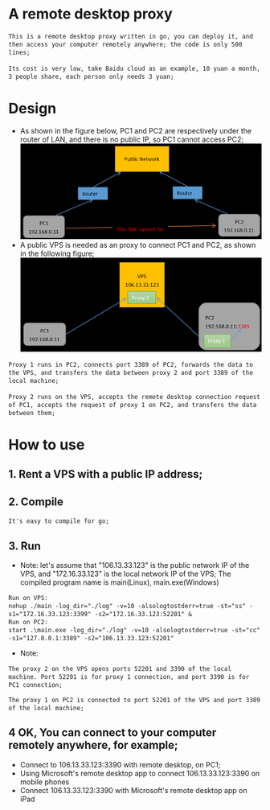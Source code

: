 # A remote desktop proxy
```
This is a remote desktop proxy written in go, you can deploy it, and then access your computer remotely anywhere; the code is only 500 lines;

Its cost is very low, take Baidu cloud as an example, 10 yuan a month, 3 people share, each person only needs 3 yuan;
```

# Design
* As shown in the figure below, PC1 and PC2 are respectively under the router of LAN, and there is no public IP, so PC1 cannot access PC2;
![pic1](./1_en.png)
* A public VPS is needed as an proxy to connect PC1 and PC2, as shown in the following figure;
![pic1](./2_en.png)
```
Proxy 1 runs in PC2, connects port 3389 of PC2, forwards the data to the VPS, and transfers the data between proxy 2 and port 3389 of the local machine;

Proxy 2 runs on the VPS, accepts the remote desktop connection request of PC1, accepts the request of proxy 1 on PC2, and transfers the data between them;
```

# How to use
## 1. Rent a VPS with a public IP address;
## 2. Compile
```
It's easy to compile for go;
```
## 3. Run
* Note: let's assume that "106.13.33.123" is the public network IP of the VPS, and "172.16.33.123" is the local network IP of the VPS; The compiled program name is main(Linux), main.exe(Windows)
```
Run on VPS:
nohup ./main -log_dir="./log" -v=10 -alsologtostderr=true -st="ss" -s1="172.16.33.123:3399" -s2="172.16.33.123:52201" &
Run on PC2:
start .\main.exe -log_dir="./log" -v=10 -alsologtostderr=true -st="cc" -s1="127.0.0.1:3389" -s2="106.13.33.123:52201"
```
* Note: 
```
The proxy 2 on the VPS opens ports 52201 and 3390 of the local machine. Port 52201 is for proxy 1 connection, and port 3390 is for PC1 connection;
```
```
The proxy 1 on PC2 is connected to port 52201 of the VPS and port 3389 of the local machine;
```
## 4 OK, You can connect to your computer remotely anywhere, for example;
* Connect to 106.13.33.123:3390 with remote desktop, on PC1;
* Using Microsoft's remote desktop app to connect 106.13.33.123:3390 on mobile phones
* Connect 106.13.33.123:3390 with Microsoft's remote desktop app on iPad

